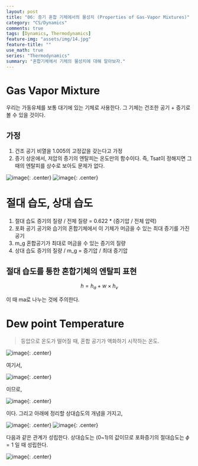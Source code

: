 ```yaml
---
layout: post
title: "06: 증기 혼합 기체에서의 물성치 (Properties of Gas-Vapor Mixtures)"
category: "CS/Dynamics"
comments: true
tags: [Dynamics, Thermodynamics]
feature-img: "assets/img/14.jpg"
feature-title: ""
use_math: true
series: "Thermodynamics"
summary: "혼합기체에서 기체의 물성치에 대해 알아보자."
---
```


# Gas Vapor Mixture

우리는 가동유체를 보통 대기에 있는 기체로 사용한다. 그 기체는 건조한 공기 + 증기로 볼 수 있을 것이다.

## 가정

1. 건조 공기 비열을 1.005의 고정값을 갖는다고 가정
2. 증기 상온에서, 저압의 증기의 엔탈피는 온도만의 함수이다.
   즉, Tsat이 정해지면 그 때의 엔탈피를 상수로 보아도 문제가 없다.

![image](https://user-images.githubusercontent.com/37871541/94918228-19b53b80-04ed-11eb-8453-1d849c3957c9.png){: .center}
![image](https://user-images.githubusercontent.com/37871541/94918233-1cb02c00-04ed-11eb-929e-e833fb0af447.png){: .center}

# 절대 습도, 상대 습도

1. 절대 습도 증기의 질량 / 전체 질량 = 0.622 \* (증기압 / 전체 압력)
2. 포화 공기 공기와 습기의 혼합기체에서 이 기체가 머금을 수 있는 최대 증기를 가진 공기
3. m_g 혼합공기가 최대로 머금을 수 있는 증기의 질량
4. 상대 습도 증기의 질량 / m_g = 증기압 / 최대 증기압

## 절대 습도를 통한 혼합기체의 엔탈피 표현

$$
h = h_a + w\times h_v
$$

이 때 ma로 나누는 것에 주의한다.

# Dew point Temperature

> 등압으로 온도가 떨어질 때, 혼합 공기가 액화하기 시작하는 온도.

![image](https://user-images.githubusercontent.com/37871541/94918275-32bdec80-04ed-11eb-978d-1684eb216bc4.png){: .center}

여기서,

![image](https://user-images.githubusercontent.com/37871541/94918341-52551500-04ed-11eb-9700-c8aa21f8c8db.png){: .center}

이므로,

![image](https://user-images.githubusercontent.com/37871541/94918362-5ed96d80-04ed-11eb-8570-c9aedbaa722c.png){: .center}

이다. 그리고 아래에 정리할 상대습도의 개념을 가지고,

![image](https://user-images.githubusercontent.com/37871541/94918383-6c8ef300-04ed-11eb-9c75-571be64f0e3c.png){: .center}
![image](https://user-images.githubusercontent.com/37871541/94918397-73b60100-04ed-11eb-9e70-ec402faeb04c.png){: .center}

다음과 같은 관계가 성립한다. 상대습도는 (0~1)의 값이므로 포화증기의 절대습도는 $\phi = 1$ 일 때 성립한다.

![image](https://user-images.githubusercontent.com/37871541/94918443-8c261b80-04ed-11eb-96ff-e1cdca179490.png){: .center}
